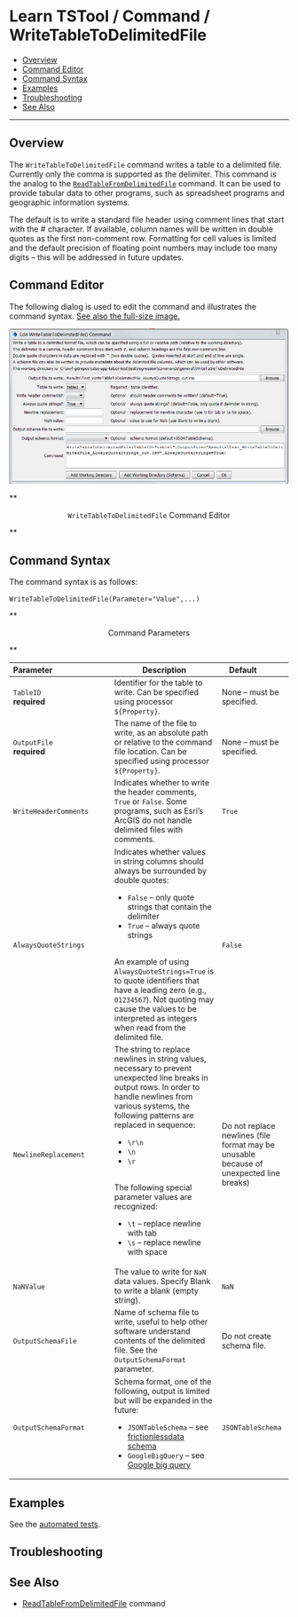# Learn TSTool / Command / WriteTableToDelimitedFile #

* [Overview](#overview)
* [Command Editor](#command-editor)
* [Command Syntax](#command-syntax)
* [Examples](#examples)
* [Troubleshooting](#troubleshooting)
* [See Also](#see-also)

-------------------------

## Overview ##

The `WriteTableToDelimitedFile` command writes a table to a delimited file.
Currently only the comma is supported as the delimiter.
This command is the analog to the
[`ReadTableFromDelimitedFile`](../ReadTableFromDelimitedFile/ReadTableFromDelimitedFile) command.
It can be used to provide tabular data to other programs, such as spreadsheet programs and geographic information systems.

The default is to write a standard file header using comment lines that start with the # character.
If available, column names will be written in double quotes as the first non-comment row.
Formatting for cell values is limited and the default precision of floating point numbers
may include too many digits – this will be addressed in future updates.

## Command Editor ##

The following dialog is used to edit the command and illustrates the command syntax.
<a href="../WriteTableToDelimitedFile.png">See also the full-size image.</a>

![WriteTableToDelimitedFile](WriteTableToDelimitedFile.png)

**<p style="text-align: center;">
`WriteTableToDelimitedFile` Command Editor
</p>**

## Command Syntax ##

The command syntax is as follows:

```text
WriteTableToDelimitedFile(Parameter="Value",...)
```
**<p style="text-align: center;">
Command Parameters
</p>**

| **Parameter**&nbsp;&nbsp;&nbsp;&nbsp;&nbsp;&nbsp;&nbsp;&nbsp;&nbsp;&nbsp;&nbsp;&nbsp;&nbsp;&nbsp;&nbsp;&nbsp;&nbsp;&nbsp;&nbsp;&nbsp;&nbsp;&nbsp;&nbsp;&nbsp;&nbsp;&nbsp; | **Description** | **Default**&nbsp;&nbsp;&nbsp;&nbsp;&nbsp;&nbsp;&nbsp;&nbsp;&nbsp;&nbsp; |
| --------------|-----------------|----------------- |
|`TableID`<br>**required**|Identifier for the table to write.  Can be specified using processor `${Property}`.|None – must be specified.|
|`OutputFile`<br>**required**|The name of the file to write, as an absolute path or relative to the command file location.  Can be specified using processor `${Property}`.|None – must be specified.|
|`WriteHeaderComments`|Indicates whether to write the header comments, `True` or `False`.  Some programs, such as Esri’s ArcGIS do not handle delimited files with comments.|`True`|
|`AlwaysQuoteStrings`|Indicates whether values in string columns should always be surrounded by double quotes:<ul><li>`False` – only quote strings that contain the delimiter</li><li>`True` – always quote strings</li></ul><br>An example of using `AlwaysQuoteStrings=True` is to quote identifiers that have a leading zero (e.g., `01234567`).  Not quoting may cause the values to be interpreted as integers when read from the delimited file.|`False`|
|`NewlineReplacement`|The string to replace newlines in string values, necessary to prevent unexpected line breaks in output rows.  In order to handle newlines from various systems, the following patterns are replaced in sequence:<ul><li>`\r\n`</li><li>`\n`</li><li>`\r`</li></ul><br>The following special parameter values are recognized:<ul><li>`\t` – replace newline with tab</li><li>`\s` – replace newline with space|Do not replace newlines (file format may be unusable because of unexpected line breaks)|
|`NaNValue`|The value to write for `NaN` data values.  Specify Blank to write a blank (empty string).|`NaN`|
|`OutputSchemaFile`|Name of schema file to write, useful to help other software understand contents of the delimited file.  See the `OutputSchemaFormat` parameter.|Do not create schema file.|
|`OutputSchemaFormat`|Schema format, one of the following, output is limited but will be expanded in the future:<ul><li>`JSONTableSchema` – see [frictionlessdata schema](http://specs.frictionlessdata.io/json-table-schema)</li><li>`GoogleBigQuery` – see [Google big query](https://cloud.google.com/bigquery/docs/reference/rest/v2/tables)</li></ul>| `JSONTableSchema`|

## Examples ##

See the [automated tests](https://github.com/OpenWaterFoundation/cdss-app-tstool-test/tree/master/test/regression/commands/general/WriteTableToDelimitedFile).

## Troubleshooting ##

## See Also ##

* [ReadTableFromDelimitedFile](../ReadTableFromDelimitedFile/ReadTableFromDelimitedFile) command
